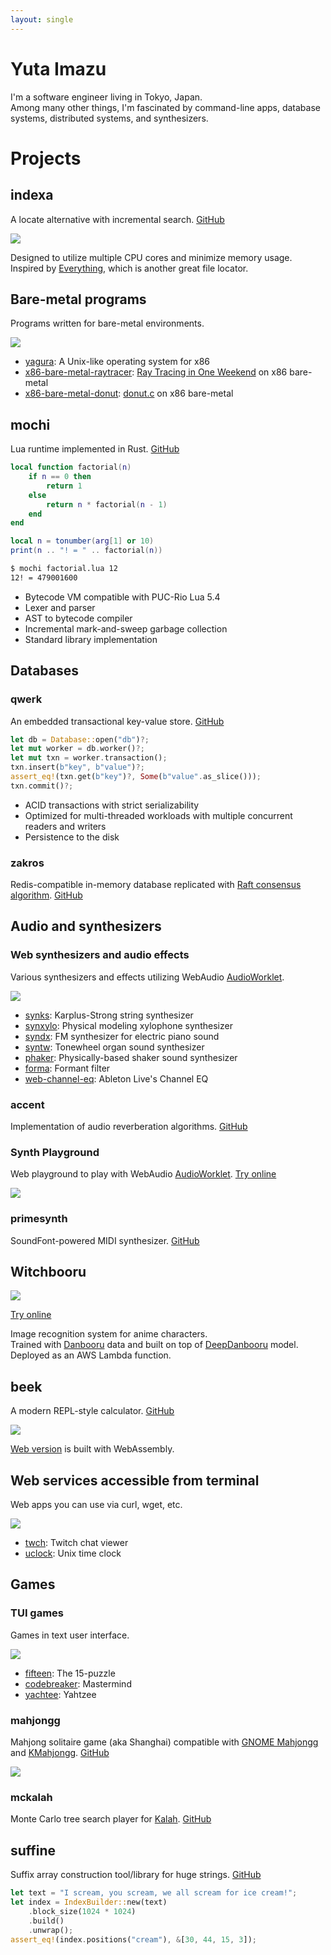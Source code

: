 ```yaml
---
layout: single
---
```


# **Yuta Imazu**

I'm a software engineer living in Tokyo, Japan. \
Among many other things, I'm fascinated by command-line apps, database systems, distributed systems, and synthesizers.

# Projects

## indexa

A locate alternative with incremental search. [GitHub](https://github.com/mosmeh/indexa)

![](imgs/indexa.png)

Designed to utilize multiple CPU cores and minimize memory usage. \
Inspired by [Everything](https://www.voidtools.com/), which is another great file locator.

## Bare-metal programs

Programs written for bare-metal environments.

![](imgs/yagura.png)

- [yagura](https://github.com/mosmeh/yagura): A Unix-like operating system for x86
- [x86-bare-metal-raytracer](https://github.com/mosmeh/x86-bare-metal-raytracer): [Ray Tracing in One Weekend](https://raytracing.github.io/books/RayTracingInOneWeekend.html) on x86 bare-metal
- [x86-bare-metal-donut](https://github.com/mosmeh/x86-bare-metal-donut): [donut.c](https://www.a1k0n.net/2006/09/15/obfuscated-c-donut.html) on x86 bare-metal

## mochi

Lua runtime implemented in Rust. [GitHub](https://github.com/mosmeh/mochi)

```lua
local function factorial(n)
    if n == 0 then
        return 1
    else
        return n * factorial(n - 1)
    end
end

local n = tonumber(arg[1] or 10)
print(n .. "! = " .. factorial(n))
```

```sh {linenos=false}
$ mochi factorial.lua 12
12! = 479001600
```

 - Bytecode VM compatible with PUC-Rio Lua 5.4
 - Lexer and parser
 - AST to bytecode compiler
 - Incremental mark-and-sweep garbage collection
 - Standard library implementation

## Databases

### qwerk

An embedded transactional key-value store. [GitHub](https://github.com/mosmeh/qwerk)

```rust
let db = Database::open("db")?;
let mut worker = db.worker()?;
let mut txn = worker.transaction();
txn.insert(b"key", b"value")?;
assert_eq!(txn.get(b"key")?, Some(b"value".as_slice()));
txn.commit()?;
```

  - ACID transactions with strict serializability
  - Optimized for multi-threaded workloads with multiple concurrent readers and writers
  - Persistence to the disk

### zakros

Redis-compatible in-memory database replicated with [Raft consensus algorithm](https://raft.github.io/). [GitHub](https://github.com/mosmeh/zakros)

## Audio and synthesizers

### Web synthesizers and audio effects

Various synthesizers and effects utilizing WebAudio [AudioWorklet](https://developer.mozilla.org/en-US/docs/Web/API/AudioWorklet).

![](imgs/syndx.png)

- [synks](https://mosmeh.github.io/synks/): Karplus-Strong string synthesizer
- [synxylo](https://mosmeh.github.io/synxylo/): Physical modeling xylophone synthesizer
- [syndx](https://mosmeh.github.io/syndx/): FM synthesizer for electric piano sound
- [syntw](https://mosmeh.github.io/syntw/): Tonewheel organ sound synthesizer
- [phaker](https://mosmeh.github.io/phaker/): Physically-based shaker sound synthesizer
- [forma](https://mosmeh.github.io/forma/): Formant filter
- [web-channel-eq](https://mosmeh.github.io/web-channel-eq/): Ableton Live's Channel EQ

### accent

Implementation of audio reverberation algorithms. [GitHub](https://github.com/mosmeh/accent)

### Synth Playground

Web playground to play with WebAudio [AudioWorklet](https://developer.mozilla.org/en-US/docs/Web/API/AudioWorklet). [Try online](https://mosmeh.github.io/synth-playground/)

![](imgs/synth-playground.png)

### primesynth

SoundFont-powered MIDI synthesizer. [GitHub](https://github.com/mosmeh/primesynth)

## Witchbooru

![](imgs/witchbooru.png)

[Try online](https://mosmeh.github.io/witchbooru/)

Image recognition system for anime characters. \
Trained with [Danbooru](https://danbooru.donmai.us/) data and built on top of [DeepDanbooru](https://github.com/KichangKim/DeepDanbooru) model. \
Deployed as an AWS Lambda function.

## beek

A modern REPL-style calculator. [GitHub](https://github.com/mosmeh/beek)

![](imgs/beek.png)

[Web version](https://mosmeh.github.io/beek/) is built with WebAssembly.

## Web services accessible from terminal

Web apps you can use via curl, wget, etc.

![](imgs/uclock.png)

- [twch](https://github.com/mosmeh/twch): Twitch chat viewer
- [uclock](https://github.com/mosmeh/uclock): Unix time clock

## Games

### TUI games

Games in text user interface.

![](imgs/yachtee.png)

- [fifteen](https://github.com/mosmeh/fifteen): The 15-puzzle
- [codebreaker](https://github.com/mosmeh/codebreaker): Mastermind
- [yachtee](https://github.com/mosmeh/yachtee): Yahtzee

### mahjongg

Mahjong solitaire game (aka Shanghai) compatible with [GNOME Mahjongg](https://wiki.gnome.org/Apps/Mahjongg) and [KMahjongg](https://games.kde.org/games/kmahjongg/). [GitHub](https://github.com/mosmeh/mahjongg)

![](imgs/mahjongg.png)

### mckalah

Monte Carlo tree search player for [Kalah](https://en.wikipedia.org/wiki/Kalah). [GitHub](https://github.com/mosmeh/mckalah)

## suffine

Suffix array construction tool/library for huge strings. [GitHub](https://github.com/mosmeh/suffine)

```rust
let text = "I scream, you scream, we all scream for ice cream!";
let index = IndexBuilder::new(text)
    .block_size(1024 * 1024)
    .build()
    .unwrap();
assert_eq!(index.positions("cream"), &[30, 44, 15, 3]);
```

